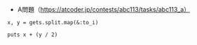 - A問題（https://atcoder.jp/contests/abc113/tasks/abc113_a）

```
x, y = gets.split.map(&:to_i)

puts x + (y / 2)
```
